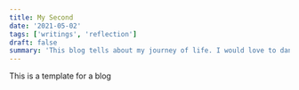 ```yaml
---
title: My Second
date: '2021-05-02'
tags: ['writings', 'reflection']
draft: false
summary: 'This blog tells about my journey of life. I would love to dance again and again wooooooooooooooooooo.'
---
```


This is a template for a blog
